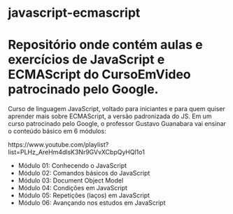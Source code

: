 # javascript-ecmascript
<h1>Repositório onde contém aulas e exercícios de JavaScript e ECMAScript do CursoEmVideo patrocinado pelo Google.</h1>

<p>Curso de linguagem JavaScript, voltado para iniciantes e para quem quiser aprender mais sobre ECMAScript, a versão padronizada do JS. Em um curso patrocinado pelo Google, o professor Gustavo Guanabara vai ensinar o conteúdo básico em 6 módulos:<p
>
https://www.youtube.com/playlist?list=PLHz_AreHm4dlsK3Nr9GVvXCbpQyHQl1o1

<ul>
    <li>Módulo 01: Conhecendo o JavaScript</li>
    <li>Módulo 02: Comandos básicos do JavaScript</li>
    <li>Módulo 03: Document Object Model</li>
    <li>Módulo 04: Condições em JavaScript</li>
    <li>Módulo 05: Repetições (laços) em JavaScript</li>
    <li>Módulo 06: Avançando nos estudos em JavaScript</li>
</ul>